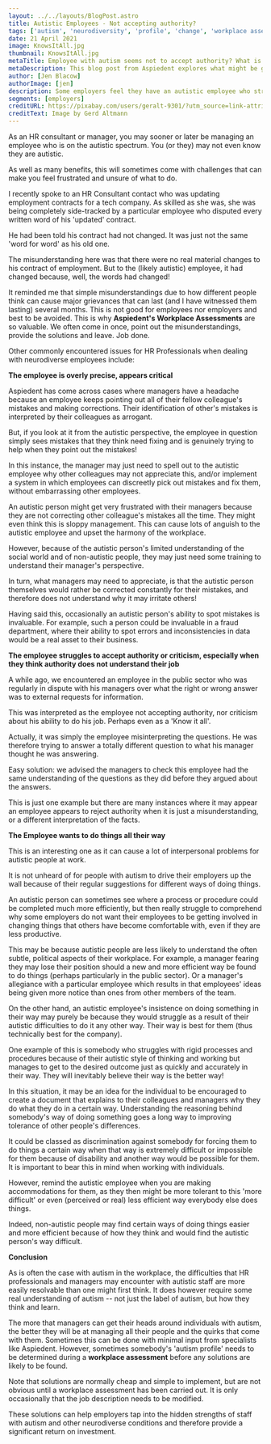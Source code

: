 ```yaml
---
layout: ../../layouts/BlogPost.astro
title: Autistic Employees - Not accepting authority?
tags: ['autism', 'neurodiversity', 'profile', 'change', 'workplace assessment', 'management']
date: 21 April 2021
image: KnowsItAll.jpg
thumbnail: KnowsItAll.jpg
metaTitle: Employee with autism seems not to accept authority? What is really going on. 
metaDescription: This blog post from Aspiedent explores what might be going on when an autistic employee appears to struggle to accept authority.
author: [Jen Blacow]
authorImage: [jen]
description: Some employers feel they have an autistic employee who struggles to accept authority. This got us thinking about why an employer might get this impression of an autistic employee. This blog post explores what might be going on, and how to deal with it.
segments: [employers]
creditURL: https://pixabay.com/users/geralt-9301/?utm_source=link-attribution&utm_medium=referral&utm_campaign=image&utm_content=616913
creditText: Image by Gerd Altmann
---
```

As an HR consultant or manager, you may sooner or later be managing an
employee who is on the autistic spectrum. You (or they) may not even
know they are autistic. 

As well as many benefits, this will sometimes come with challenges that
can make you feel frustrated and unsure of what to do. 

I recently spoke to an HR Consultant contact who was updating employment
contracts for a tech company. As skilled as she was, she was being
completely side-tracked by a particular employee who disputed every
written word of his 'updated' contract. 

He had been told his contract had not changed. It was just not the same
'word for word' as his old one. 

The misunderstanding here was that there were no real material changes
to his contract of employment. But to the (likely autistic) employee, it
had changed because, well, the words had changed! 

It reminded me that simple misunderstandings due to how different people
think can cause major grievances that can last (and I have witnessed
them lasting) several months. This is not good for employees nor
employers and best to be avoided. This is why **Aspiedent's Workplace Assessments** are so
valuable. We often come in once, point out the misunderstandings,
provide the solutions and leave. Job done. 

Other commonly encountered issues for HR Professionals when dealing with
neurodiverse employees include:

**The employee is overly precise, appears critical**

Aspiedent has come across cases where managers have a headache because
an employee keeps pointing out all of their fellow colleague's mistakes
and making corrections. Their identification of other's mistakes is
interpreted by their colleagues as arrogant.

But, if you look at it from the autistic perspective, the employee in
question simply sees mistakes that they think need fixing and is
genuinely trying to help when they point out the mistakes! 

In this instance, the manager may just need to spell out to the autistic
employee why other colleagues may not appreciate this, and/or implement
a system in which employees can discreetly pick out mistakes and fix
them, without embarrassing other employees.  

An autistic person might get very frustrated with their managers because
they are not correcting other colleague\'s mistakes all the time. They
might even think this is sloppy management. This can cause lots of
anguish to the autistic employee and upset the harmony of the
workplace. 

However, because of the autistic person's limited understanding of the
social world and of non-autistic people, they may just need some
training to understand their manager's perspective. 

In turn, what managers may need to appreciate, is that the autistic
person themselves would rather be corrected constantly for their
mistakes, and therefore does not understand why it may irritate others!

Having said this, occasionally an autistic person's ability to spot
mistakes is invaluable. For example, such a person could be invaluable
in a fraud department, where their ability to spot errors and
inconsistencies in data would be a real asset to their business.

**The employee struggles to accept authority or criticism, especially when they think authority does not understand their job**

A while ago, we encountered an employee in the public sector who was
regularly in dispute with his managers over what the right or wrong
answer was to external requests for information.

This was interpreted as the employee not accepting authority, nor
criticism about his ability to do his job. Perhaps even as a 'Know it
all'. 

Actually, it was simply the employee misinterpreting the questions. He
was therefore trying to answer a totally different question to what his
manager thought he was answering. 

Easy solution: we advised the managers to check this employee had the
same understanding of the questions as they did before they argued about
the answers. 

This is just one example but there are many instances where it may
appear an employee appears to reject authority when it is just a
misunderstanding, or a different interpretation of the facts.

**The Employee wants to do things all their way**

This is an interesting one as it can cause a lot of interpersonal
problems for autistic people at work. 

It is not unheard of for people with autism to drive their employers up
the wall because of their regular suggestions for different ways of
doing things. 

An autistic person can sometimes see where a process or procedure could
be completed much more efficiently, but then really struggle to
comprehend why some employers do not want their employees to be getting
involved in changing things that others have become comfortable with,
even if they are less productive.

This may be because autistic people are less likely to understand the
often subtle, political aspects of their workplace. For example, a
manager fearing they may lose their position should a new and more
efficient way be found to do things (perhaps particularly in the public
sector). Or a manager's allegiance with a particular employee which
results in that employees' ideas being given more notice than ones from
other members of the team.

On the other hand, an autistic employee's insistence on doing something
in their way may purely be because they would struggle as a result of
their autistic difficulties to do it any other way. Their way is best
for them (thus technically best for the company). 

One example of this is somebody who struggles with rigid processes and
procedures because of their autistic style of thinking and working but
manages to get to the desired outcome just as quickly and accurately in
their way. They will inevitably believe their way is the better way!

In this situation, it may be an idea for the individual to be encouraged
to create a document that explains to their colleagues and managers why
they do what they do in a certain way. Understanding the reasoning
behind somebody's way of doing something goes a long way to improving
tolerance of other people's differences. 

It could be classed as discrimination against somebody for forcing them
to do things a certain way when that way is extremely difficult or
impossible for them because of disability and another way would be
possible for them. It is important to bear this in mind when working
with individuals.

However, remind the autistic employee when you are making accommodations
for them, as they then might be more tolerant to this 'more difficult'
or even (perceived or real) less efficient way everybody else does
things.

Indeed, non-autistic people may find certain ways of doing things easier
and more efficient because of how they think and would find the autistic
person's way difficult.

**Conclusion**

As is often the case with autism in the workplace, the difficulties that
HR professionals and managers may encounter with autistic staff are more
easily resolvable than one might first think. It does however require
some real understanding of autism -- not just the label of autism, but
how they think and learn. 

The more that managers can get their heads around individuals with
autism, the better they will be at managing all their people and the
quirks that come with them. Sometimes this can be done with minimal
input from specialists like Aspiedent. However, sometimes somebody's
'autism profile' needs to be determined during a **workplace assessment** before
any solutions are likely to be found.

Note that solutions are normally cheap and simple to implement, but are
not obvious until a workplace assessment has been carried out. It is
only occasionally that the job description needs to be modified.

These solutions can help employers tap into the hidden strengths of
staff with autism and other neurodiverse conditions and therefore
provide a significant return on investment. 
